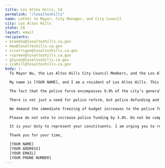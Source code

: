 ```yaml
---
title: Los Altos Hills, CA
permalink: "/losaltoshills"
name: Letter to Mayor, City Manager, and City Council
city: Los Altos Hills
state: CA
layout: email
recipients:
- ktankha@losaltoshills.ca.gov
- mwu@losaltoshills.ca.gov
- cccorrigan@losaltoshills.ca.gov
- rspreen@losaltoshills.ca.gov
- gtyson@losaltoshills.ca.gov
- ccahill@losaltoshills.ca.gov
body: |-
  To Mayor Wu, the Los Altos Hills City Council Members, and the Los Altos Hills City Manager.

  My name is [YOUR NAME], and I am a resident of Los Altos Hills. This past week, our nation and community have been gripped by protests calling for an end to racism and anti-Blackness and a complete overhaul in our approach to criminal justice in America. We are demanding that our voices be heard, and that real change be made to the way this city allocates its resources.

  The fact that the police force encompasses 9.9% of the city’s general fund is shameful and unproductive. Research shows that a living wage, access to holistic health services and treatment, educational opportunity, and stable housing are far more successful at reducing crime than police or prisons (Source: Popular Democracy).

  There is not just a need for police reform, but police defunding and abolition, because the entire structure of the police force is inherently corrupt and ineffective. The average police recruit spends 58 hours learning how to shoot and only 8 hours learning how to de-escalate(Source: Campaign Zero). They are not trained or equipped to react to the vast majority of crises. Phillip McHarris (doctoral candidate focusing on race), argues that we must work towards a reality in which healthcare workers and emergency response teams handle substance abuse, domestic violence, homelessness, or mental health cases. Policies to “improve the police” are not enough, as there’s no evidence that implicit bias training or community relations initiatives help with reducing the abuses of policing (The Nation). We need to reimagine public safety to prioritize alternatives to conflict rather than defaulting to violence.

  We demand the immediate freezing of budget increases to the police force, cancelling of cadet classes, demilitarization of our forces, and reallocation of funds from police to community-led health and safety strategies.

  Please do not vote to increase police funding by 3.8%. Do not be complicit in the disproportionate targeting of people of color. Propose and vote to expand on its current efforts like funding of nonprofits like the Community Health Awareness Council and the community services grant rather than cutting it by 20%. We demand a budget that supports community wellbeing, rather than empowers the police forces that tear them apart.

  It is your duty to represent your constituents. I am urging you to revise the Los Altos Hills city budget for the next fiscal year, and to fund #CareNotCops. We can be a beacon for other cities to follow if only we have the courage to change.

  Thank you for your time,

  [YOUR NAME]
  [YOUR ADDRESS]
  [YOUR EMAIL]
  [YOUR PHONE NUMBER]
---
```


